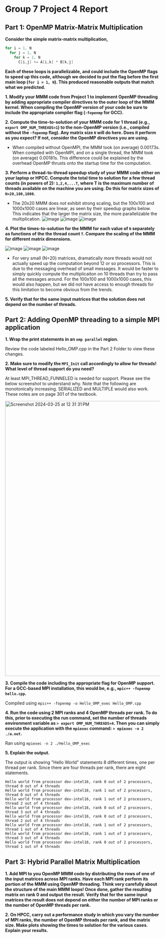 # Group 7 Project 4 Report

## Part 1: OpenMP Matrix-Matrix Multiplication

**Consider the simple matrix-matrix multiplication,**

```C
for i = 1, N
  for j = 1, N
    for k = 1, N
      C[i,j] += A[i,k] * B[k,j]
```

**Each of these loops is parallelizable, and could include the OpenMP flags to speed up this code, although we decided to put the flag before the first main loop (`for i = 1, N`). This produced reasonable outputs that match what we predicted.**


**1. Modify your MMM code from Project 1 to implement OpenMP threading by adding appropriate compiler directives to the outer loop of the MMM kernel. When compiling the OpenMP version of your code be sure to include the appropriate compiler flag (`-fopenmp` for GCC).**

**2. Compute the time-to-solution of your MMM code for 1 thread (e.g., `export OMP_NUM_THREADS=1`) to the non-OpenMP version (i.e., compiled without the `-fopenmp` flag). Any matrix size `N` will do here. Does it perform as you expect? If not, consider the OpenMP directives you are using.**

 - When compiled without OpenMPI, the MMM took (on average) 0.00173s. When compiled with OpenMPI, and on a single thread, the MMM took (on average) 0.00181s. This difference could be explained by the overhead OpenMP thrusts onto the startup time for the computation.



**3. Perform a thread-to-thread speedup study of your MMM code either on your laptop or HPCC. Compute the total time to solution for a few thread counts (in powers of 2): `1,2,4,...T`, where T is the maximum number of threads available on the machine you are using. Do this for matrix sizes of `N=20,100,1000`.**

 - The 20x20 MMM does *not* exhibit strong scaling, but the 100x100 and 1000x1000 cases are linear, as seen by their speedup graphs below. This indicates that the larger the matrix size, the more parallelizable the multiplication.
![image](https://github.com/cmse822/project-4-openmp-intro-seven-c-s/assets/66758039/073d9780-0392-4016-8ed3-9135cff5fd2d)  ![image](https://github.com/cmse822/project-4-openmp-intro-seven-c-s/assets/66758039/a5ce3476-9525-424c-8b92-625faa1915de)  ![image](https://github.com/cmse822/project-4-openmp-intro-seven-c-s/assets/66758039/0580a7fb-eb4e-4b72-b284-01956f41c4fa)

**4. Plot the times-to-solution for the MMM for each value of `N` separately as functions of the the thread count `T`. Compare the scaling of the MMM for different matrix dimensions.**

![image](https://github.com/cmse822/project-4-openmp-intro-seven-c-s/assets/66758039/bd882007-4dc3-4d24-b59c-31c3986bb08a)
![image](https://github.com/cmse822/project-4-openmp-intro-seven-c-s/assets/66758039/4a8a8a57-b143-4b75-9b26-9876d068b6d1)
![image](https://github.com/cmse822/project-4-openmp-intro-seven-c-s/assets/66758039/79bd9de8-925f-45e5-b756-da2c24f7079f)

 - For very small (N=20) matrices, dramatically more threads would not actually speed up the computation beyond 12 or so processors. This is due to the messaging overhead of small messages. It would be faster to simply quickly compute the multiplicaiton on 10 threads than try to pass all the messages around. For the 100x100 and 1000x1000 cases, this would also happen, but we did not have access to enough threads for this limitation to become obvious from the trends. 

**5. Verify that for the same input matrices that the solution does not depend on the number of threads.**



## Part 2: Adding OpenMP threading to a simple MPI application

**1. Wrap the print statements in an `omp parallel` region.**

Review the code labeled Hello_OMP.cpp in the Part 2 Folder to view these changes.

**2. Make sure to modify the `MPI_Init` call accordingly to allow for threads! What level of thread support do you need?**

At least MPI_THREAD_FUNNELED is needed for support. Please see the below screenshot to understand why. Note that the following are monotonically increasing. SERIALIZED and MULTIPLE would also work. These notes are on page 301 of the textbook. 

<img width="892" alt="Screenshot 2024-03-25 at 12 31 31 PM" src="https://github.com/cmse822/project-4-openmp-intro-seven-c-s/assets/143351616/8e3ff691-d616-4ab0-9b92-f415428481e6">


**3. Compile the code including the appropriate flag for OpenMP support. For a GCC-based MPI installation, this would be, e.g., `mpic++ -fopenmp hello.cpp`.**

Compiled using `mpic++ -fopenmp -o Hello_OMP_exec Hello_OMP.cpp`

**4. Run the code using 2 MPI ranks and 4 OpenMP threads per rank. To do this, prior to executing the run command, set the number of threads environment variable as `> export OMP_NUM_THREADS=4`. Then you can simply execute the application with the `mpiexec` command: `> mpiexec -n 2 ./a.out`.**

Ran using `mpiexec -n 2 ./Hello_OMP_exec`

**5. Explain the output.**

The output is showing "Hello World" statements 8 different times, one per thread per rank. Since there are four threads per rank, there are eight statements. 
```
Hello world from processor dev-intel16, rank 0 out of 2 processors, thread 0 out of 4 threads
Hello world from processor dev-intel16, rank 1 out of 2 processors, thread 0 out of 4 threads
Hello world from processor dev-intel16, rank 1 out of 2 processors, thread 2 out of 4 threads
Hello world from processor dev-intel16, rank 0 out of 2 processors, thread 3 out of 4 threads
Hello world from processor dev-intel16, rank 0 out of 2 processors, thread 2 out of 4 threads
Hello world from processor dev-intel16, rank 1 out of 2 processors, thread 1 out of 4 threads
Hello world from processor dev-intel16, rank 1 out of 2 processors, thread 3 out of 4 threads
Hello world from processor dev-intel16, rank 0 out of 2 processors, thread 1 out of 4 threads
```

## Part 3: Hybrid Parallel Matrix Multiplication

**1. Add MPI to  you OpenMP MMM code by distributing the rows of one of the input matrices across MPI ranks. Have each MPI rank perform its portion of the MMM using OpenMP threading. Think very carefully about the structure of the main MMM loops! Once done, gather the resulting matrix on rank 0 and output the result. Verify that for the same input matrices the result does not depend on either the number of MPI ranks or the number of OpenMP threads per rank.**


**2. On HPCC, carry out a performance study in which you vary the number of MPI ranks, the number of OpenMP threads per rank, and the matrix size. Make plots showing the times to solution for the various cases. Explain your results.**


